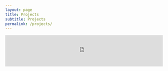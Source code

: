 ```yaml
---
layout: page
title: Projects
subtitle: Projects
permalink: /projects/
---
```



<iframe width="100%" height="100" scrolling="no" frameborder="no" src="https://github.com/PJShere/Learning_Log"</iframe>
<br>
